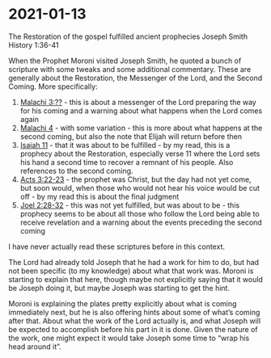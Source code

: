 # 2021-01-13

The Restoration of the gospel fulfilled ancient prophecies
Joseph Smith History 1:36-41

When the Prophet Moroni visited Joseph Smith, he quoted a bunch of scripture with some tweaks and some additional commentary.  These are generally about the Restoration, the Messenger of the Lord, and the Second Coming.  More specifically:

1. [Malachi 3:??](https://www.churchofjesuschrist.org/study/scriptures/ot/mal/3) - this is about a messenger of the Lord preparing the way for his coming and a warning about what happens when the Lord comes again
2. [Malachi 4](https://www.churchofjesuschrist.org/study/scriptures/ot/mal/4) - with some variation - this is more about what happens at the second coming, but also the note that Elijah will return before then
3. [Isaiah 11](https://www.churchofjesuschrist.org/study/scriptures/ot/isa/11) - that it was about to be fulfilled - by my read, this is a prophecy about the Restoration, especially verse 11 where the Lord sets his hand a second time to recover a remnant of his people.  Also references to the second coming.
4. [Acts 3:22-23](https://www.churchofjesuschrist.org/study/scriptures/nt/acts/3?id=p22-p23#p22) - the prophet was Christ, but the day had not yet come, but soon would, when those who would not hear his voice would be cut off - by my read this is about the final judgment
5. [Joel 2:28-32](https://www.churchofjesuschrist.org/study/scriptures/ot/joel/2?id=p28-p32#p28) - this was not yet fulfilled, but was about to be - this prophecy seems to be about all those who follow the Lord being able to receive revelation and a warning about the events preceding the second coming

I have never actually read these scriptures before in this context.

The Lord had already told Joseph that he had a work for him to do, but had not been specific (to my knowledge) about what that work was.  Moroni is starting to explain that here, though maybe not explicitly saying that it would be Joseph doing it, but maybe Joseph was starting to get the hint.

Moroni is explaining the plates pretty explicitly about what is coming immediately next, but he is also offering hints about some of what’s coming after that.  About what the work of the Lord actually is, and what Joseph will be expected to accomplish before his part in it is done.  Given the nature of the work, one might expect it would take Joseph some time to “wrap his head around it”.
